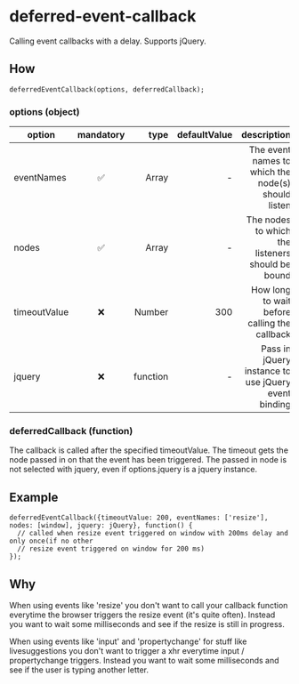 # deferred-event-callback

Calling event callbacks with a delay. Supports jQuery.

## How
```
deferredEventCallback(options, deferredCallback);
```

### options (object)
| option        | mandatory            | type     | defaultValue     | description                                         |
| ------------- |:--------------------:| --------:|-----------------:|----------------------------------------------------:|
| eventNames    | :white_check_mark:   | Array    | -                | The event names to which the node(s) should listen  |
| nodes         | :white_check_mark:   | Array    | -                | The nodes to which the listeners should be bound    |
| timeoutValue  | :x:                  | Number   | 300              | How long to wait before calling the  callback       |
| jquery        | :x:                  | function | -                | Pass in jQuery instance to use jQuery event binding |

### deferredCallback (function)
The callback is called after the specified timeoutValue. The timeout gets the node passed in on that the event has been triggered. The passed in node is not selected with jquery, even if options.jquery is a jquery instance.

## Example
```
deferredEventCallback({timeoutValue: 200, eventNames: ['resize'], nodes: [window], jquery: jQuery}, function() {
  // called when resize event triggered on window with 200ms delay and only once(if no other 
  // resize event triggered on window for 200 ms)
});
```

## Why
When using events like 'resize' you don't want to call your callback function everytime the browser triggers the resize event (it's quite often). Instead you want to wait some milliseconds and see if the resize is still in progress.

When using events like 'input' and 'propertychange' for stuff like livesuggestions you don't want to trigger a xhr everytime input / propertychange triggers. Instead you want to wait some milliseconds and see if the user is typing another letter.

